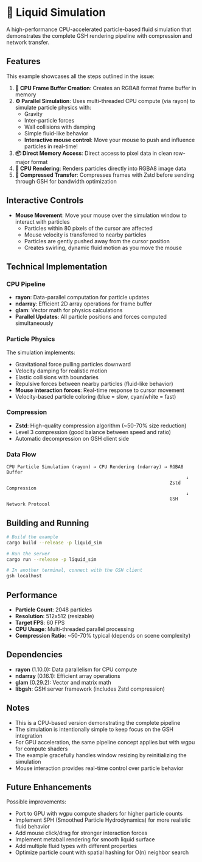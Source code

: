# 🌊 Liquid Simulation

A high-performance CPU-accelerated particle-based fluid simulation that demonstrates the complete GSH rendering pipeline with compression and network transfer.

## Features

This example showcases all the steps outlined in the issue:

1. **🧱 CPU Frame Buffer Creation**: Creates an RGBA8 format frame buffer in memory
2. **⚙️ Parallel Simulation**: Uses multi-threaded CPU compute (via rayon) to simulate particle physics with:
   - Gravity
   - Inter-particle forces
   - Wall collisions with damping
   - Simple fluid-like behavior
   - **Interactive mouse control**: Move your mouse to push and influence particles in real-time!
3. **📦 Direct Memory Access**: Direct access to pixel data in clean row-major format
4. **💾 CPU Rendering**: Renders particles directly into RGBA8 image data
5. **🚀 Compressed Transfer**: Compresses frames with Zstd before sending through GSH for bandwidth optimization

## Interactive Controls

- **Mouse Movement**: Move your mouse over the simulation window to interact with particles
  - Particles within 80 pixels of the cursor are affected
  - Mouse velocity is transferred to nearby particles
  - Particles are gently pushed away from the cursor position
  - Creates swirling, dynamic fluid motion as you move the mouse

## Technical Implementation

### CPU Pipeline

- **rayon**: Data-parallel computation for particle updates
- **ndarray**: Efficient 2D array operations for frame buffer
- **glam**: Vector math for physics calculations
- **Parallel Updates**: All particle positions and forces computed simultaneously

### Particle Physics

The simulation implements:
- Gravitational force pulling particles downward
- Velocity damping for realistic motion
- Elastic collisions with boundaries
- Repulsive forces between nearby particles (fluid-like behavior)
- **Mouse interaction forces**: Real-time response to cursor movement
- Velocity-based particle coloring (blue = slow, cyan/white = fast)

### Compression

- **Zstd**: High-quality compression algorithm (~50-70% size reduction)
- Level 3 compression (good balance between speed and ratio)
- Automatic decompression on GSH client side

### Data Flow

```
CPU Particle Simulation (rayon) → CPU Rendering (ndarray) → RGBA8 Buffer
                                                                  ↓
                                                            Zstd Compression
                                                                  ↓
                                                            GSH Network Protocol
```

## Building and Running

```bash
# Build the example
cargo build --release -p liquid_sim

# Run the server
cargo run --release -p liquid_sim

# In another terminal, connect with the GSH client
gsh localhost
```

## Performance

- **Particle Count**: 2048 particles
- **Resolution**: 512x512 (resizable)
- **Target FPS**: 60 FPS
- **CPU Usage**: Multi-threaded parallel processing
- **Compression Ratio**: ~50-70% typical (depends on scene complexity)

## Dependencies

- **rayon** (1.10.0): Data parallelism for CPU compute
- **ndarray** (0.16.1): Efficient array operations
- **glam** (0.29.2): Vector and matrix math
- **libgsh**: GSH server framework (includes Zstd compression)

## Notes

- This is a CPU-based version demonstrating the complete pipeline
- The simulation is intentionally simple to keep focus on the GSH integration
- For GPU acceleration, the same pipeline concept applies but with wgpu for compute shaders
- The example gracefully handles window resizing by reinitializing the simulation
- Mouse interaction provides real-time control over particle behavior

## Future Enhancements

Possible improvements:
- Port to GPU with wgpu compute shaders for higher particle counts
- Implement SPH (Smoothed Particle Hydrodynamics) for more realistic fluid behavior
- Add mouse click/drag for stronger interaction forces
- Implement metaball rendering for smooth liquid surface
- Add multiple fluid types with different properties
- Optimize particle count with spatial hashing for O(n) neighbor search
